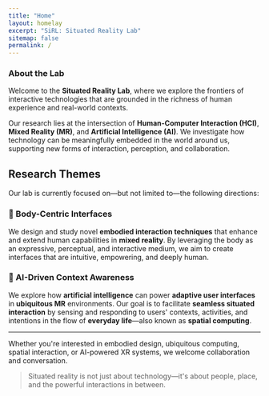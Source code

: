 ```yaml
---
title: "Home"
layout: homelay
excerpt: "SiRL: Situated Reality Lab"
sitemap: false
permalink: /
---
```


### About the Lab

Welcome to the **Situated Reality Lab**, where we explore the frontiers of interactive technologies that are grounded in the richness of human experience and real-world contexts.

Our research lies at the intersection of **Human-Computer Interaction (HCI)**, **Mixed Reality (MR)**, and **Artificial Intelligence (AI)**. We investigate how technology can be meaningfully embedded in the world around us, supporting new forms of interaction, perception, and collaboration.

## Research Themes

Our lab is currently focused on—but not limited to—the following directions:

### 🔹 Body-Centric Interfaces
We design and study novel **embodied interaction techniques** that enhance and extend human capabilities in **mixed reality**. By leveraging the body as an expressive, perceptual, and interactive medium, we aim to create interfaces that are intuitive, empowering, and deeply human.

### 🔹 AI-Driven Context Awareness
We explore how **artificial intelligence** can power **adaptive user interfaces** in **ubiquitous MR** environments. Our goal is to facilitate **seamless situated interaction** by sensing and responding to users' contexts, activities, and intentions in the flow of **everyday life**—also known as **spatial computing**.

---

Whether you're interested in embodied design, ubiquitous computing, spatial interaction, or AI-powered XR systems, we welcome collaboration and conversation.

> Situated reality is not just about technology—it's about people, place, and the powerful interactions in between.
